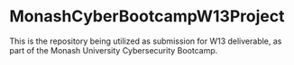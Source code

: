 # MonashCyberBootcampW13Project
This is the repository being utilized as submission for W13 deliverable, as part of the Monash University Cybersecurity Bootcamp.
